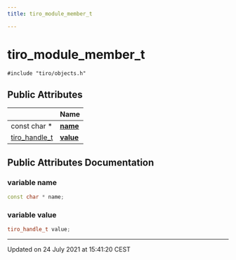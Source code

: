 ```yaml
---
title: tiro_module_member_t

---
```


# tiro_module_member_t






`#include "tiro/objects.h"`

## Public Attributes

|                | Name           |
| -------------- | -------------- |
| const char * | **[name](/docs/api/classes/structtiro__module__member__t#variable-name)**  |
| [tiro_handle_t](/docs/api/files/def_8h#typedef-tiro_handle_t) | **[value](/docs/api/classes/structtiro__module__member__t#variable-value)**  |

## Public Attributes Documentation

### variable name

```cpp
const char * name;
```


### variable value

```cpp
tiro_handle_t value;
```


-------------------------------

Updated on 24 July 2021 at 15:41:20 CEST